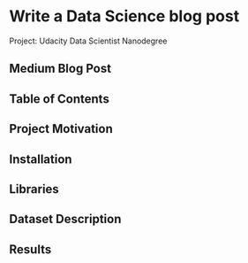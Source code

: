 # Write a Data Science blog post
Project: Udacity Data Scientist Nanodegree
## Medium Blog Post
## Table of Contents
## Project Motivation
## Installation
## Libraries
## Dataset Description
## Results

